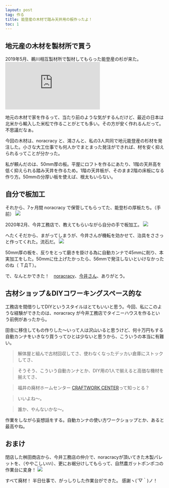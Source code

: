 ```yaml
---
layout: post
tag: 作る
title: 能登産の木材で踏み天井用の板作ったよ！
toc: 1
---
```


## 地元産の木材を製材所で買う

2019年5月、鵜川相互製材所で製材してもらった能登産の杉が来た。
![](https://kobapan.com/p/i.php?/galleries/make/ukawa-sm.jpg)

地元の木材で家を作るって、当たり前のような気がするんだけど、最近の日本は北米から輸入した米松で作ることがとても多い。その方が安く作れるんだって。不思議だなぁ。

今回の木材は、noracracy と、鴻さんと、私の3人共同で地元能登産の杉材を発注した。小さな大工仕事でも何人かでまとまった発注ができれば、材を安く抑えられるってことが分かった。

私が頼んだのは、50mm厚の板。平屋にロフトを作るにあたり、1階の天井高を低く抑えられる踏み天井を作るため。1階の天井板が、そのまま2階の床板になる作り方。50mmの分厚い板を使えば、根太もいらない。

## 自分で板加工

それから、7ヶ月間 noracracy で保管してもらってた、能登杉の厚板たち。（手前）
![](https://kobapan.com/p/_data/i/galleries/make/noracracy1-sm.jpg)

2020年2月、今井工務店で、教えてもらいながら自分の手で板加工。
![](https://kobapan.com/p/_data/i/galleries/make/iami-sm.jpg)

へたくそだから、まがってしまうが、今井さんが機転を効かせて、治具をささっと作ってくれた。流石だ。
![](https://kobapan.com/p/_data/i/galleries/make/sane-sm.jpg)

50mm厚の板を、反りをとって磨きを掛ける為に自動カンナで45mmに削り、本実加工をした。50mmに仕上げたかったら、56mmで発注しないといけなかったのね（ ＴДＴ）。

で、なんとかできた！　[noracracy](https://www.facebook.com/noracracy)、[今井さん](https://www.facebook.com/makoto.imai.96742)、ありがとう。

## 古材ショップ＆DIYコワーキングスペース的な

工務店を間借りしてDIYというスタイルはとてもいいと思う。今回、私にこのような経験ができたのは、noracracy が今井工務店でタイニーハウスを作るという前例があったから。

田舎に移住してもの作りした～いって人は沢山いると思うけど、何十万円もする自動カンナをいきなり買うってひとは少ないと思うから、こういうの本当に有難い。

> 解体屋と組んで古材回収してさ、使わなくなったデッカい倉庫にストックしてさ、

> そうそう、こういう自動カンナとか、DIY用の1人で揃えると高価な機材を揃えてさ、

> 福井の廃材ホームセンター [CRAFTWORK CENTER](https://colocal.jp/topics/lifestyle/renovation/20170325_93971.html)って知っとる？

> いいよね～。

> 誰か、やんないかな～。

作業をしながら妄想話をする。自動カンナの使い方ワークショップとか、あると最高やね。


## おまけ

閉店した桝田商店から、今井工務店の仲介で、noracracyが頂いてきた木製パレットを、（ややこしいﾊﾊ）、更にお裾分けしてもらって、自然農ガットポンポコの作業台に変身！
![](https://kobapan.com/p/_data/i/galleries/make/dai-sm.jpg)

すべて廃材！ 半日仕事で、がっしりした作業台ができた。
感謝ヽ(´▽｀)ノ！

